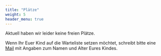 ```yaml
---
title: "Plätze"
weight: 5
header_menu: true
---
```


Aktuell haben wir leider keine freien Plätze. 

Wenn Ihr Euer Kind auf die Warteliste setzen möchtet, schreibt bitte eine [Mail](mailto:mail@urmel-kinderladen.de) mit Angaben zum Namen und Alter Eures Kindes. 
